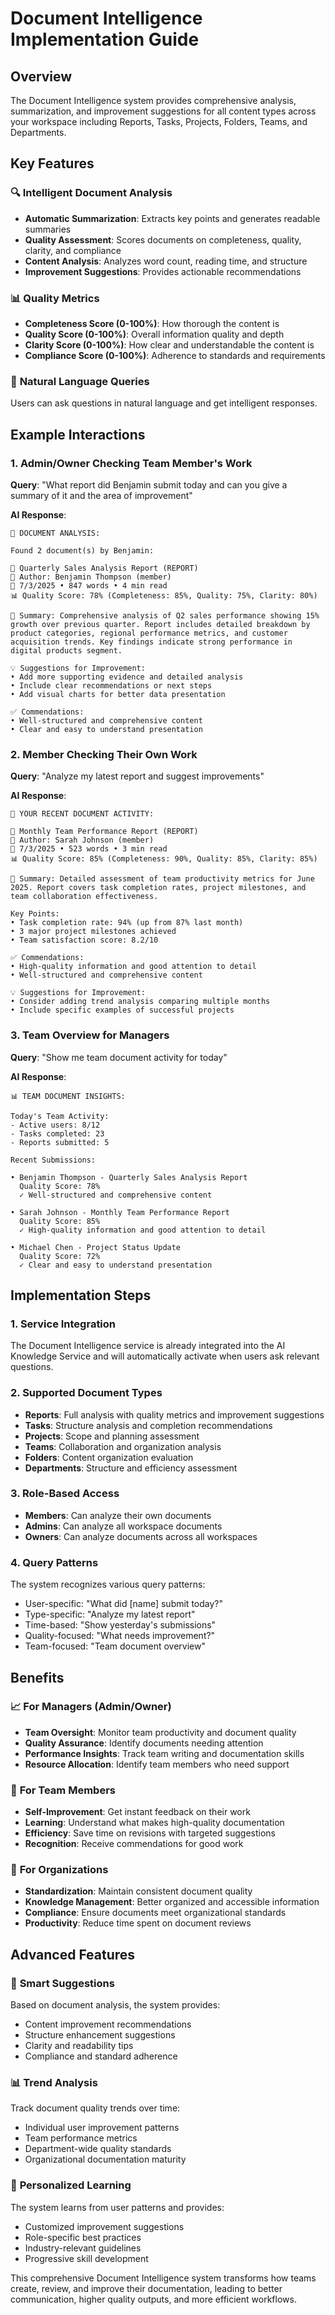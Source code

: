 # Document Intelligence Implementation Guide

## Overview
The Document Intelligence system provides comprehensive analysis, summarization, and improvement suggestions for all content types across your workspace including Reports, Tasks, Projects, Folders, Teams, and Departments.

## Key Features

### 🔍 **Intelligent Document Analysis**
- **Automatic Summarization**: Extracts key points and generates readable summaries
- **Quality Assessment**: Scores documents on completeness, quality, clarity, and compliance
- **Content Analysis**: Analyzes word count, reading time, and structure
- **Improvement Suggestions**: Provides actionable recommendations

### 📊 **Quality Metrics**
- **Completeness Score (0-100%)**: How thorough the content is
- **Quality Score (0-100%)**: Overall information quality and depth
- **Clarity Score (0-100%)**: How clear and understandable the content is
- **Compliance Score (0-100%)**: Adherence to standards and requirements

### 💬 **Natural Language Queries**
Users can ask questions in natural language and get intelligent responses.

## Example Interactions

### 1. **Admin/Owner Checking Team Member's Work**
**Query**: "What report did Benjamin submit today and can you give a summary of it and the area of improvement"

**AI Response**:
```
📄 DOCUMENT ANALYSIS:

Found 2 document(s) by Benjamin:

📄 Quarterly Sales Analysis Report (REPORT)
👤 Author: Benjamin Thompson (member)
📅 7/3/2025 • 847 words • 4 min read
📊 Quality Score: 78% (Completeness: 85%, Quality: 75%, Clarity: 80%)

📝 Summary: Comprehensive analysis of Q2 sales performance showing 15% growth over previous quarter. Report includes detailed breakdown by product categories, regional performance metrics, and customer acquisition trends. Key findings indicate strong performance in digital products segment.

💡 Suggestions for Improvement:
• Add more supporting evidence and detailed analysis
• Include clear recommendations or next steps
• Add visual charts for better data presentation

✅ Commendations:
• Well-structured and comprehensive content
• Clear and easy to understand presentation
```

### 2. **Member Checking Their Own Work**
**Query**: "Analyze my latest report and suggest improvements"

**AI Response**:
```
📄 YOUR RECENT DOCUMENT ACTIVITY:

📄 Monthly Team Performance Report (REPORT)
👤 Author: Sarah Johnson (member)
📅 7/3/2025 • 523 words • 3 min read
📊 Quality Score: 85% (Completeness: 90%, Quality: 85%, Clarity: 85%)

📝 Summary: Detailed assessment of team productivity metrics for June 2025. Report covers task completion rates, project milestones, and team collaboration effectiveness.

Key Points:
• Task completion rate: 94% (up from 87% last month)
• 3 major project milestones achieved
• Team satisfaction score: 8.2/10

✅ Commendations:
• High-quality information and good attention to detail
• Well-structured and comprehensive content

💡 Suggestions for Improvement:
• Consider adding trend analysis comparing multiple months
• Include specific examples of successful projects
```

### 3. **Team Overview for Managers**
**Query**: "Show me team document activity for today"

**AI Response**:
```
📊 TEAM DOCUMENT INSIGHTS:

Today's Team Activity:
- Active users: 8/12
- Tasks completed: 23
- Reports submitted: 5

Recent Submissions:

• Benjamin Thompson - Quarterly Sales Analysis Report
  Quality Score: 78%
  ✓ Well-structured and comprehensive content

• Sarah Johnson - Monthly Team Performance Report
  Quality Score: 85%
  ✓ High-quality information and good attention to detail

• Michael Chen - Project Status Update
  Quality Score: 72%
  ✓ Clear and easy to understand presentation
```

## Implementation Steps

### 1. **Service Integration**
The Document Intelligence service is already integrated into the AI Knowledge Service and will automatically activate when users ask relevant questions.

### 2. **Supported Document Types**
- **Reports**: Full analysis with quality metrics and improvement suggestions
- **Tasks**: Structure analysis and completion recommendations
- **Projects**: Scope and planning assessment
- **Teams**: Collaboration and organization analysis
- **Folders**: Content organization evaluation
- **Departments**: Structure and efficiency assessment

### 3. **Role-Based Access**
- **Members**: Can analyze their own documents
- **Admins**: Can analyze all workspace documents
- **Owners**: Can analyze documents across all workspaces

### 4. **Query Patterns**
The system recognizes various query patterns:
- User-specific: "What did [name] submit today?"
- Type-specific: "Analyze my latest report"
- Time-based: "Show yesterday's submissions"
- Quality-focused: "What needs improvement?"
- Team-focused: "Team document overview"

## Benefits

### 📈 **For Managers (Admin/Owner)**
- **Team Oversight**: Monitor team productivity and document quality
- **Quality Assurance**: Identify documents needing attention
- **Performance Insights**: Track team writing and documentation skills
- **Resource Allocation**: Identify team members who need support

### 👤 **For Team Members**
- **Self-Improvement**: Get instant feedback on their work
- **Learning**: Understand what makes high-quality documentation
- **Efficiency**: Save time on revisions with targeted suggestions
- **Recognition**: Receive commendations for good work

### 🎯 **For Organizations**
- **Standardization**: Maintain consistent document quality
- **Knowledge Management**: Better organized and accessible information
- **Compliance**: Ensure documents meet organizational standards
- **Productivity**: Reduce time spent on document reviews

## Advanced Features

### 🤖 **Smart Suggestions**
Based on document analysis, the system provides:
- Content improvement recommendations
- Structure enhancement suggestions
- Clarity and readability tips
- Compliance and standard adherence

### 📊 **Trend Analysis**
Track document quality trends over time:
- Individual user improvement patterns
- Team performance metrics
- Department-wide quality standards
- Organizational documentation maturity

### 🎯 **Personalized Learning**
The system learns from user patterns and provides:
- Customized improvement suggestions
- Role-specific best practices
- Industry-relevant guidelines
- Progressive skill development

This comprehensive Document Intelligence system transforms how teams create, review, and improve their documentation, leading to better communication, higher quality outputs, and more efficient workflows.
